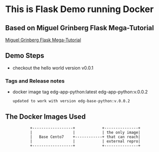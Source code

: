 



# This is Flask Demo running Docker      #



## Based on Miguel Grinberg Flask Mega-Tutorial ##

[Miguel Grinberg Flask Mega-Tutorial](https://learn.miguelgrinberg.com/)


## Demo Steps ##

  * checkout the hello world version v0.0.1


### Tags and Release notes ###

  * docker image tag edg-app-python:latest edg-app-python:v.0.0.2

        updated to work with version edg-base-python:v.0.0.2







## The Docker Images Used ##


			   +------------------+			   +---------------+
			   |                  |	   		   | the only image|
			   |   Base Cento7    +------------+ that can reach|
			   |                  |			   | external repro|
			   +------------------+			   +---------------+
													  


